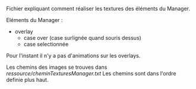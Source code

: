 Fichier expliquant comment réaliser les textures des éléments du Manager.

Eléments du Manager :
- overlay
  - case over (case surlignée quand souris dessus)
  - case selectionnée


Pour l'instant il n'y a pas d'animations sur les overlays.

Les chemins des images se trouves dans *ressource/cheminTexturesManager.txt*
Les chemins sont dans l'ordre definie plus haut.





